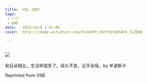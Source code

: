 ```yaml
---
title:	VOL.1097
tags:
 - 一个
 - ONE
date:	2015/10/9 1:42:06
cover:	http://image.wufazhuce.com/FnJm8YM_2UzYtOrpOGATA_IvZEN8

---
```

![](http://image.wufazhuce.com/FnJm8YM_2UzYtOrpOGATA_IvZEN8)
---

和云朵相比，生活牢固多了。经久不变，近乎永恒。by 辛波斯卡
 
Reprinted from ONE
